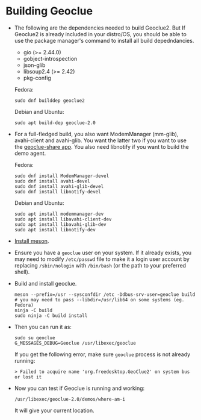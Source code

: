 # Building Geoclue

- The following are the dependencies needed to build Geoclue2. But If Geoclue2
  is already included in your distro/OS, you should be able to use the
  package manager's command to install all build depedndancies.

  * gio (>= 2.44.0)
  * gobject-introspection
  * json-glib
  * libsoup2.4 (>= 2.42)
  * pkg-config

  Fedora:

  ```shell
  sudo dnf builddep geoclue2
  ```

  Debian and Ubuntu:

  ```shell
  sudo apt build-dep geoclue-2.0
  ```

- For a full-fledged build, you also want ModemManager (mm-glib), 
  avahi-client and avahi-glib. You want the latter two if you want to use the 
  [geoclue-share app](https://wiki.gnome.org/Apps/GeoclueShare). You also need 
  libnotify if you want to build the demo agent.

  Fedora:

  ```shell
  sudo dnf install ModemManager-devel
  sudo dnf install avahi-devel
  sudo dnf install avahi-glib-devel
  sudo dnf install libnotify-devel
  ```

  Debian and Ubuntu:

  ```shell
  sudo apt install modemmanager-dev
  sudo apt install libavahi-client-dev
  sudo apt install libavahi-glib-dev
  sudo apt install libnotify-dev
  ```

- [Install meson](https://mesonbuild.com/Getting-meson.html).

- Ensure you have a `geoclue` user on your system. If it already exists, you may
  need to modify `/etc/passwd` file to make it a login user account by replacing
  `/sbin/nologin` with `/bin/bash` (or the path to your preferred shell).

- Build and install geoclue.

  ```shell
  meson --prefix=/usr --sysconfdir /etc -Ddbus-srv-user=geoclue build
  # you may need to pass --libdir=/usr/lib64 on some systems (eg. Fedora)
  ninja -C build
  sudo ninja -C build install
  ```

- Then you can run it as:

  ```shell
  sudo su geoclue
  G_MESSAGES_DEBUG=Geoclue /usr/libexec/geoclue
  ```

  If you get the following error, make sure `geoclue` process is not already
  running:

  ```
  > Failed to acquire name 'org.freedesktop.GeoClue2' on system bus or lost it
  ```

- Now you can test if Geoclue is running and working:

  ```shell
  /usr/libexec/geoclue-2.0/demos/where-am-i
  ```

  It will give your current location.
